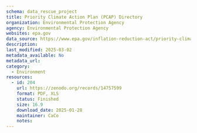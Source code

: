 ```yaml
---
schema: data_rescue_project 
title: Priority Climate Action Plan (PCAP) Directory
organization: Environmental Protection Agency
agency: Environmental Protection Agency
websites: epa.gov
data_source: https://www.epa.gov/inflation-reduction-act/priority-climate-action-plan-directory
description: 
last_modified: 2025-03-02
metadata_available: No
metadata_url: 
category:
  - Environment
resources:
  - id: 204
    url: https://zenodo.org/records/14757599
    format: PDF, XLS
    status: Finished
    size: 16.9
    download_date: 2025-01-28
    maintainer: CaCo
    notes: 
---
```

